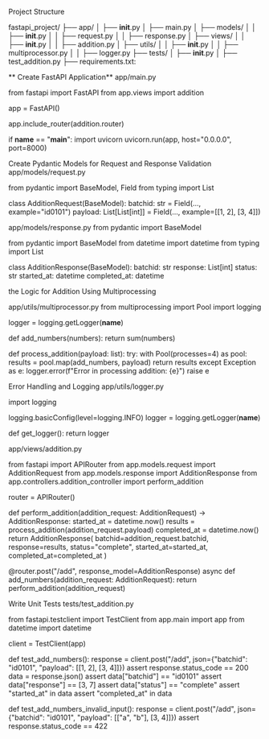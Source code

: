 Project Structure

fastapi_project/
├── app/
│   ├── __init__.py
│   ├── main.py
│   ├── models/
│   │   ├── __init__.py
│   │   ├── request.py
│   │   ├── response.py
│   ├── views/
│   │   ├── __init__.py
│   │   ├── addition.py
│   ├── utils/
│   │   ├── __init__.py
│   │   ├── multiprocessor.py
│   │   ├── logger.py
├── tests/
│   ├── __init__.py
│   ├── test_addition.py
├── requirements.txt: 


**
Create FastAPI Application**
app/main.py

from fastapi import FastAPI
from app.views import addition

app = FastAPI()

app.include_router(addition.router)

if __name__ == "__main__":
    import uvicorn
    uvicorn.run(app, host="0.0.0.0", port=8000)
    
Create Pydantic Models for Request and Response Validation
app/models/request.py

from pydantic import BaseModel, Field
from typing import List

class AdditionRequest(BaseModel):
    batchid: str = Field(..., example="id0101")
    payload: List[List[int]] = Field(..., example=[[1, 2], [3, 4]])

app/models/response.py
from pydantic import BaseModel

from pydantic import BaseModel
from datetime import datetime
from typing import List

class AdditionResponse(BaseModel):
    batchid: str
    response: List[int]
    status: str
    started_at: datetime
    completed_at: datetime


the Logic for Addition Using Multiprocessing

app/utils/multiprocessor.py
from multiprocessing import Pool
import logging

logger = logging.getLogger(__name__)

def add_numbers(numbers):
    return sum(numbers)

def process_addition(payload: list):
    try:
        with Pool(processes=4) as pool:
            results = pool.map(add_numbers, payload)
            return results
    except Exception as e:
        logger.error(f"Error in processing addition: {e}")
        raise e

 Error Handling and Logging
app/utils/logger.py

import logging

logging.basicConfig(level=logging.INFO)
logger = logging.getLogger(__name__)

def get_logger():
    return logger


app/views/addition.py

from fastapi import APIRouter
from app.models.request import AdditionRequest
from app.models.response import AdditionResponse
from app.controllers.addition_controller import perform_addition

router = APIRouter()

def perform_addition(addition_request: AdditionRequest) -> AdditionResponse:
    started_at = datetime.now()
    results = process_addition(addition_request.payload)
    completed_at = datetime.now()
    return AdditionResponse(
        batchid=addition_request.batchid,
        response=results,
        status="complete",
        started_at=started_at,
        completed_at=completed_at
    )

@router.post("/add", response_model=AdditionResponse)
async def add_numbers(addition_request: AdditionRequest):
    return perform_addition(addition_request)

 Write Unit Tests
tests/test_addition.py

from fastapi.testclient import TestClient
from app.main import app
from datetime import datetime

client = TestClient(app)

def test_add_numbers():
    response = client.post("/add", json={"batchid": "id0101", "payload": [[1, 2], [3, 4]]})
    assert response.status_code == 200
    data = response.json()
    assert data["batchid"] == "id0101"
    assert data["response"] == [3, 7]
    assert data["status"] == "complete"
    assert "started_at" in data
    assert "completed_at" in data


def test_add_numbers_invalid_input():
    response = client.post("/add", json={"batchid": "id0101", "payload": [["a", "b"], [3, 4]]})
    assert response.status_code == 422




    
